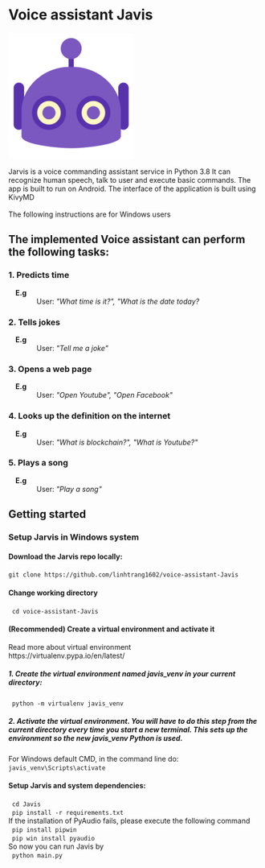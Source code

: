 <h1> Voice assistant Javis</h1>
<img src="https://github.com/linhtrang1602/voice-assistant-Javis/blob/master/Javis/assets/images/javis.png" alt="Javis_logo" width="250" />
<p>Jarvis is a voice commanding assistant service in Python 3.8 It can recognize human speech, talk to user and execute basic commands. The app is built to run on Android. The interface of the application is built using KivyMD<br><br>
The following instructions are for Windows users</p>
<h2> The implemented Voice assistant can perform the following tasks:</h2>
<h3> 1. Predicts time</h3>
&emsp;<strong>E.g</strong><br>
&emsp;&emsp;&emsp;&emsp;User: <em>"What time is it?", "What is the date today?</em>
<h3> 2. Tells jokes</h3>
&emsp;<strong>E.g</strong><br>
&emsp;&emsp;&emsp;&emsp;User: <em>"Tell me a joke"</em>
<h3> 3. Opens a web page</h3>
&emsp;<strong>E.g</strong><br>
&emsp;&emsp;&emsp;&emsp;User: <em>"Open Youtube", "Open Facebook"</em>
<h3> 4. Looks up the definition on the internet</h3>
&emsp;<strong>E.g</strong><br>
&emsp;&emsp;&emsp;&emsp;User: <em>"What is blockchain?", "What is Youtube?"</em>
<h3> 5. Plays a song</h3>
&emsp;<strong>E.g</strong><br>
&emsp;&emsp;&emsp;&emsp;User: <em>"Play a song"</em>
<h2> Getting started</h2>
<h3> Setup Jarvis in Windows system</h3>
<h4> Download the Jarvis repo locally:</h4>
<code>git clone https://github.com/linhtrang1602/voice-assistant-Javis</code>
<h4> Change working directory</h4>
<code> cd voice-assistant-Javis</code>
<h4> (Recommended) Create a virtual environment and activate it </h4>
Read more about virtual environment<br>
https://virtualenv.pypa.io/en/latest/
<h5>1. Create the virtual environment named javis_venv in your current directory:</h5>
<code> python -m virtualenv javis_venv</code>
<h5>2. Activate the virtual environment. You will have to do this step from the current directory every time you start a new terminal. This sets up the environment so the new javis_venv Python is used.</h5>
For Windows default CMD, in the command line do:<br>
<code>javis_venv\Scripts\activate</code>
<h4> Setup Jarvis and system dependencies:</h4>
<code> cd Javis</code><br>
<code> pip install -r requirements.txt</code><br>
If the installation of PyAudio fails, please execute the following command <br>
<code> pip install pipwin </code><br>
<code> pip win install pyaudio</code><br>
So now you can run Javis by<br>
<code> python main.py</code>
